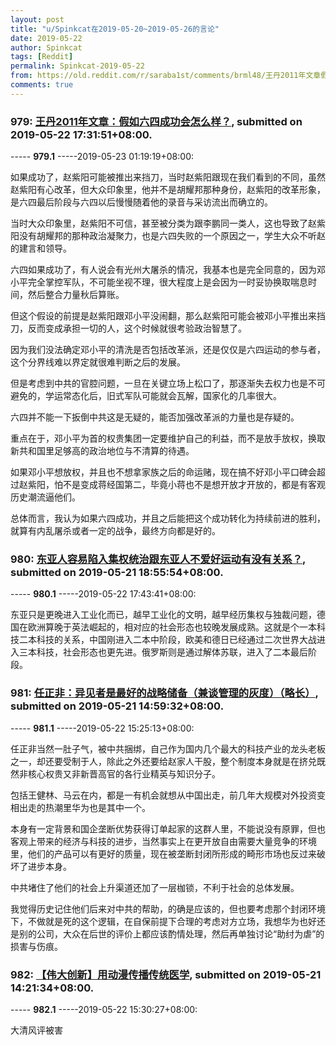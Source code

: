 ```yaml
---
layout: post
title: "u/Spinkcat在2019-05-20~2019-05-26的言论"
date: 2019-05-22
author: Spinkcat
tags: [Reddit]
permalink: Spinkcat-2019-05-22
from: https://old.reddit.com/r/saraba1st/comments/brml48/王丹2011年文章假如六四成功会怎么样/
comments: true
---
```


### 979: [王丹2011年文章：假如六四成功会怎么样？](https://old.reddit.com/r/saraba1st/comments/brml48/王丹2011年文章假如六四成功会怎么样/), submitted on 2019-05-22 17:31:51+08:00.

----- __979.1__ -----2019-05-23 01:19:19+08:00:

如果成功了，赵紫阳可能被推出来挡刀，当时赵紫阳跟现在我们看到的不同，虽然赵紫阳有心改革，但大众印象里，他并不是胡耀邦那种身份，赵紫阳的改革形象，是六四最后阶段与六四以后慢慢随着他的录音与采访流出而确立的。

当时大众印象里，赵紫阳不可信，甚至被分类为跟李鹏同一类人，这也导致了赵紫阳没有胡耀邦的那种政治凝聚力，也是六四失败的一个原因之一，学生大众不听赵的建言和领导。

六四如果成功了，有人说会有光州大屠杀的情况，我基本也是完全同意的，因为邓小平完全掌控军队，不可能坐视不理，很大程度上是会因为一时妥协换取喘息时间，然后整合力量秋后算账。

但这个假设的前提是赵紫阳跟邓小平没闹翻，那么赵紫阳可能会被邓小平推出来挡刀，反而变成承担一切的人，这个时候就很考验政治智慧了。

因为我们没法确定邓小平的清洗是否包括改革派，还是仅仅是六四运动的参与者，这个分界线难以界定就很难判断之后的发展。

但是考虑到中共的官腔问题，一旦在关键立场上松口了，那逐渐失去权力也是不可避免的，学运常态化后，旧式军队可能就会瓦解，国家化的几率很大。

六四并不能一下扳倒中共这是无疑的，能否加强改革派的力量也是存疑的。

重点在于，邓小平为首的权贵集团一定要维护自己的利益，而不是放手放权，换取新共和国里足够高的政治地位与不清算的待遇。

如果邓小平想放权，并且也不想拿家族之后的命运赌，现在搞不好邓小平口碑会超过赵紫阳，怕不是变成蒋经国第二，毕竟小蒋也不是想开放才开放的，都是有客观历史潮流逼他们。

总体而言，我认为如果六四成功，并且之后能把这个成功转化为持续前进的胜利，就算有内乱屠杀或者一定的战争，最终方向都是好的。

### 980: [东亚人容易陷入集权统治跟东亚人不爱好运动有没有关系？](https://old.reddit.com/r/saraba1st/comments/br8y2s/东亚人容易陷入集权统治跟东亚人不爱好运动有没有关系/), submitted on 2019-05-21 18:55:54+08:00.

----- __980.1__ -----2019-05-22 17:43:41+08:00:

东亚只是更晚进入工业化而已，越早工业化的文明，越早经历集权与独裁问题，德国在欧洲算晚于英法崛起的，相对应的社会形态也较晚发展成熟。这就是个一本科技二本科技的关系，中国刚进入二本中阶段，欧美和德日已经通过二次世界大战进入三本科技，社会形态也更先进。俄罗斯则是通过解体苏联，进入了二本最后阶段。

### 981: [任正非：异见者是最好的战略储备（兼谈管理的灰度）（略长）](https://old.reddit.com/r/saraba1st/comments/br76ph/任正非异见者是最好的战略储备兼谈管理的灰度略长/), submitted on 2019-05-21 14:59:32+08:00.

----- __981.1__ -----2019-05-22 15:25:13+08:00:

任正非当然一肚子气，被中共捆绑，自己作为国内几个最大的科技产业的龙头老板之一，却还要受制于人，除此之外还要给赵家人干股，整个制度本身就是在挤兑既然非核心权贵又非新晋高官的各行业精英与知识分子。

包括王健林、马云在内，都是一有机会就想从中国出走，前几年大规模对外投资变相出走的热潮里华为也是其中一个。

本身有一定背景和国企垄断优势获得订单起家的这群人里，不能说没有原罪，但也客观上带来的经济与科技的进步，当然事实上在更开放自由需要大量竞争的环境里，他们的产品可以有更好的质量，现在被垄断封闭所形成的畸形市场也反过来破坏了进步本身。

中共堵住了他们的社会上升渠道还加了一层枷锁，不利于社会的总体发展。

我觉得历史记住他们后来对中共的帮助，的确是应该的，但也要考虑那个封闭环境下，不做就是死的这个逻辑，在自保前提下合理的考虑对方立场，我想华为也好还是别的公司，大众在后世的评价上都应该酌情处理，然后再单独讨论“助纣为虐”的损害与伤痕。

### 982: [【伟大创新】用动漫传播传统医学](https://old.reddit.com/r/saraba1st/comments/br6wbo/伟大创新用动漫传播传统医学/), submitted on 2019-05-21 14:21:34+08:00.

----- __982.1__ -----2019-05-22 15:30:27+08:00:

大清风评被害

